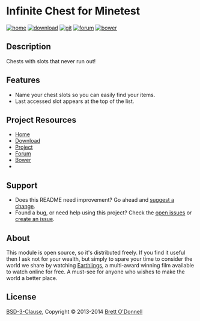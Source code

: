 # Infinite Chest for Minetest

[![home](https://img.shields.io/badge/infinite_chest-home-blue.svg?style=flat-square)](http://cornernote.github.io/minetest-infinite_chest/)
[![download](https://img.shields.io/github/tag/cornernote/minetest-infinite_chest.svg?style=flat-square&label=release)](https://github.com/cornernote/minetest-infinite_chest/archive/master.zip)
[![git](https://img.shields.io/badge/git-project-green.svg?style=flat-square)](https://github.com/cornernote/minetest-infinite_chest)
[![forum](https://img.shields.io/badge/minetest-mod-green.svg?style=flat-square)](http://forum.minetest.net/viewtopic.php?t=3053)
[![bower](https://img.shields.io/badge/bower-mod-green.svg?style=flat-square)](https://minetest-bower.herokuapp.com/mods/infinite_chest)


## Description

Chests with slots that never run out!


## Features

- Name your chest slots so you can easily find your items.
- Last accessed slot appears at the top of the list.


## Project Resources

* [Home](http://cornernote.github.io/minetest-infinite_chest/)
* [Download](https://github.com/cornernote/minetest-infinite_chest/archive/master.zip)
* [Project](https://github.com/cornernote/minetest-infinite_chest)
* [Forum](http://forum.minetest.net/viewtopic.php?t=3053)
* [Bower](https://minetest-bower.herokuapp.com/mods/infinite_chest)
* 

## Support

- Does this README need improvement?  Go ahead and [suggest a change](https://github.com/cornernote/minetest-infinite_chest/edit/master/README.md).
- Found a bug, or need help using this project?  Check the [open issues](https://github.com/cornernote/minetest-infinite_chest/issues) or [create an issue](https://github.com/cornernote/minetest-infinite_chest/issues/new).


## About

This module is open source, so it's distributed freely. If you find it useful then I ask not for your wealth, but simply to spare your time to consider the world we share by watching [Earthlings](http://earthlings.com/), a multi-award winning film available to watch online for free. A must-see for anyone who wishes to make the world a better place.


## License

[BSD-3-Clause](https://raw.github.com/cornernote/minetest-infinite_chest/master/LICENSE), Copyright © 2013-2014 [Brett O'Donnell](http://cornernote.github.io/)
